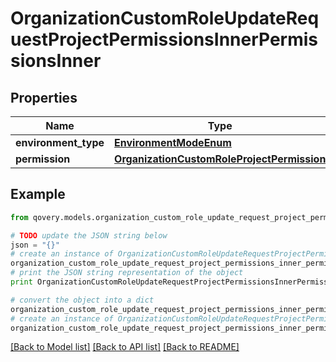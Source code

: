# OrganizationCustomRoleUpdateRequestProjectPermissionsInnerPermissionsInner


## Properties
Name | Type | Description | Notes
------------ | ------------- | ------------- | -------------
**environment_type** | [**EnvironmentModeEnum**](EnvironmentModeEnum.md) |  | [optional] 
**permission** | [**OrganizationCustomRoleProjectPermission**](OrganizationCustomRoleProjectPermission.md) |  | [optional] 

## Example

```python
from qovery.models.organization_custom_role_update_request_project_permissions_inner_permissions_inner import OrganizationCustomRoleUpdateRequestProjectPermissionsInnerPermissionsInner

# TODO update the JSON string below
json = "{}"
# create an instance of OrganizationCustomRoleUpdateRequestProjectPermissionsInnerPermissionsInner from a JSON string
organization_custom_role_update_request_project_permissions_inner_permissions_inner_instance = OrganizationCustomRoleUpdateRequestProjectPermissionsInnerPermissionsInner.from_json(json)
# print the JSON string representation of the object
print OrganizationCustomRoleUpdateRequestProjectPermissionsInnerPermissionsInner.to_json()

# convert the object into a dict
organization_custom_role_update_request_project_permissions_inner_permissions_inner_dict = organization_custom_role_update_request_project_permissions_inner_permissions_inner_instance.to_dict()
# create an instance of OrganizationCustomRoleUpdateRequestProjectPermissionsInnerPermissionsInner from a dict
organization_custom_role_update_request_project_permissions_inner_permissions_inner_form_dict = organization_custom_role_update_request_project_permissions_inner_permissions_inner.from_dict(organization_custom_role_update_request_project_permissions_inner_permissions_inner_dict)
```
[[Back to Model list]](../README.md#documentation-for-models) [[Back to API list]](../README.md#documentation-for-api-endpoints) [[Back to README]](../README.md)


